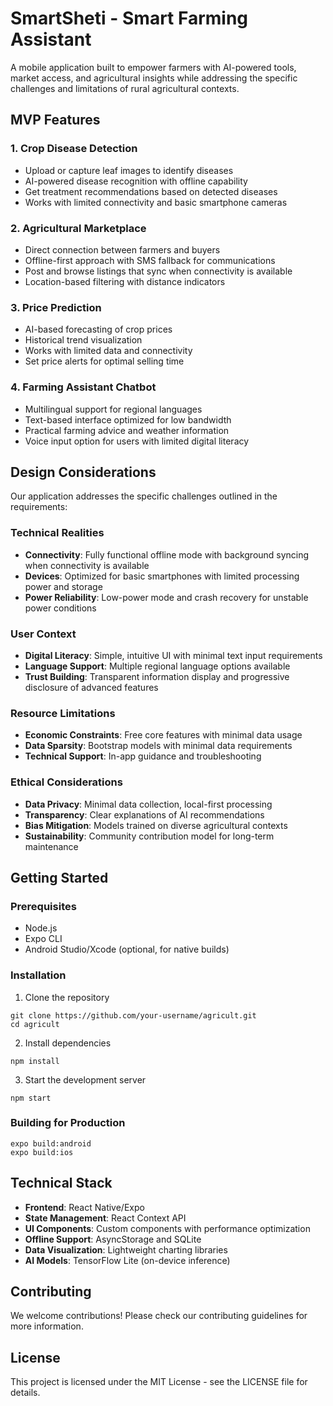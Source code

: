 # SmartSheti  - Smart Farming Assistant

A mobile application built to empower farmers with AI-powered tools, market access, and agricultural insights while addressing the specific challenges and limitations of rural agricultural contexts.

## MVP Features

### 1. Crop Disease Detection
- Upload or capture leaf images to identify diseases
- AI-powered disease recognition with offline capability
- Get treatment recommendations based on detected diseases
- Works with limited connectivity and basic smartphone cameras

### 2. Agricultural Marketplace
- Direct connection between farmers and buyers
- Offline-first approach with SMS fallback for communications
- Post and browse listings that sync when connectivity is available
- Location-based filtering with distance indicators

### 3. Price Prediction
- AI-based forecasting of crop prices
- Historical trend visualization
- Works with limited data and connectivity
- Set price alerts for optimal selling time

### 4. Farming Assistant Chatbot
- Multilingual support for regional languages
- Text-based interface optimized for low bandwidth
- Practical farming advice and weather information
- Voice input option for users with limited digital literacy

## Design Considerations

Our application addresses the specific challenges outlined in the requirements:

### Technical Realities
- **Connectivity**: Fully functional offline mode with background syncing when connectivity is available
- **Devices**: Optimized for basic smartphones with limited processing power and storage
- **Power Reliability**: Low-power mode and crash recovery for unstable power conditions

### User Context
- **Digital Literacy**: Simple, intuitive UI with minimal text input requirements
- **Language Support**: Multiple regional language options available
- **Trust Building**: Transparent information display and progressive disclosure of advanced features

### Resource Limitations
- **Economic Constraints**: Free core features with minimal data usage
- **Data Sparsity**: Bootstrap models with minimal data requirements
- **Technical Support**: In-app guidance and troubleshooting

### Ethical Considerations
- **Data Privacy**: Minimal data collection, local-first processing
- **Transparency**: Clear explanations of AI recommendations
- **Bias Mitigation**: Models trained on diverse agricultural contexts
- **Sustainability**: Community contribution model for long-term maintenance

## Getting Started

### Prerequisites
- Node.js
- Expo CLI
- Android Studio/Xcode (optional, for native builds)

### Installation

1. Clone the repository
```
git clone https://github.com/your-username/agricult.git
cd agricult
```

2. Install dependencies
```
npm install
```

3. Start the development server
```
npm start
```

### Building for Production
```
expo build:android
expo build:ios
```

## Technical Stack

- **Frontend**: React Native/Expo
- **State Management**: React Context API
- **UI Components**: Custom components with performance optimization
- **Offline Support**: AsyncStorage and SQLite
- **Data Visualization**: Lightweight charting libraries
- **AI Models**: TensorFlow Lite (on-device inference)

## Contributing

We welcome contributions! Please check our contributing guidelines for more information.

## License

This project is licensed under the MIT License - see the LICENSE file for details.
